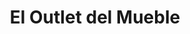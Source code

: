 ---
title: "El Outlet del Mueble"
url: /ciudad-autonoma-de-buenos-aires/el-outlet-del-mueble/
shop: Möbel
---